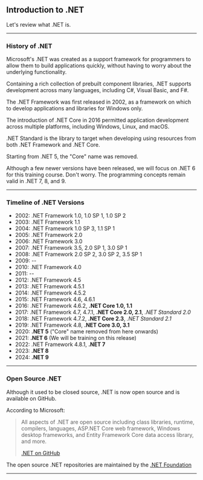 ## Introduction to .NET

Let's review what .NET is.

---

### History of .NET

Microsoft's .NET was created as a support framework for programmers to 
allow them to build applications quickly, without having to worry about
the underlying functionality.

Containing a rich collection of prebuilt component libraries, .NET
supports development across many languages, including C#, Visual Basic,
and F#.

The .NET Framework was first released in 2002, as a framework on which
to develop applications and libraries for Windows only.

The introduction of .NET Core in 2016 permitted application development
across multiple platforms, including Windows, Linux, and macOS.

.NET Standard is the library to target when developing using resources
from both .NET Framework and .NET Core.

Starting from .NET 5, the "Core" name was removed.

Although a few newer versions have been released, we will focus on
.NET 6 for this training course. Don't worry. The programming concepts 
remain valid in .NET 7, 8, and 9.

---

### Timeline of .NET Versions

* 2002: .NET Framework 1.0, 1.0 SP 1, 1.0 SP 2
* 2003: .NET Framework 1.1
* 2004: .NET Framework 1.0 SP 3, 1.1 SP 1
* 2005: .NET Framework 2.0
* 2006: .NET Framework 3.0
* 2007: .NET Framework 3.5, 2.0 SP 1, 3.0 SP 1
* 2008: .NET Framework 2.0 SP 2, 3.0 SP 2, 3.5 SP 1
* 2009: --
* 2010: .NET Framework 4.0
* 2011: --
* 2012: .NET Framework 4.5
* 2013: .NET Framework 4.5.1
* 2014: .NET Framework 4.5.2
* 2015: .NET Framework 4.6, 4.6.1
* 2016: .NET Framework 4.6.2, **.NET Core 1.0, 1.1**
* 2017: .NET Framework 4.7, 4.7.1, **.NET Core 2.0, 2.1**, *.NET Standard 2.0*
* 2018: .NET Framework 4.7.2, **.NET Core 2.3**, *.NET Standard 2.1*
* 2019: .NET Framework 4.8, **.NET Core 3.0, 3.1**
* 2020: **.NET 5** ("Core" name removed from here onwards)
* 2021: **.NET 6** (We will be training on this release)
* 2022: .NET Framework 4.8.1, **.NET 7**
* 2023: **.NET 8**
* 2024: **.NET 9**

---

### Open Source .NET

Although it used to be closed source, .NET is now open source and is
available on GitHub.

According to Microsoft:

> All aspects of .NET are open source including class libraries, 
> runtime, compilers, languages, ASP.NET Core web framework, Windows 
> desktop frameworks, and Entity Framework Core data access library, 
> and more.
>
> [.NET on GitHub](https://github.com/dotnet)

The open source .NET repositories are maintained by the
[.NET Foundation](https://dotnetfoundation.org)

---
